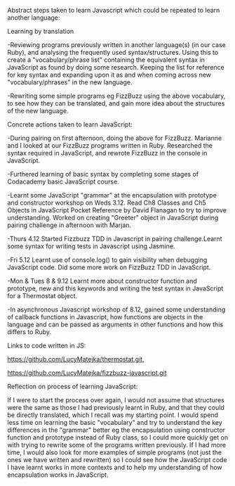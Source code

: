 Abstract steps taken to learn Javascript which could be repeated to learn another language:

Learning by translation

-Reviewing programs previously written in another language(s) (in our case Ruby), and analysing the frequently used syntax/structures. Using this to create a "vocabulary/phrase list" containing the equivalent syntax in JavaScript as found by doing some research. Keeping the list for reference for key syntax and expanding upon it as and when coming across new "vocabulary/phrases" in the new language.

-Rewriting some simple programs eg FizzBuzz using the above vocabulary, to see how they can be translated, and gain more idea about the structures of the new language.


Concrete actions taken to learn JavaScript:

-During pairing on first afternoon, doing the above for FizzBuzz. Marianne and I looked at our FizzBuzz programs written in Ruby. Researched the syntax required in JavaScript, and rewrote FizzBuzz in the console in JavaScript.

-Furthered learning of basic syntax by completing some stages of Codacademy basic JavaScript course.

-Learnt some JavaScript "grammar" at the encapsulation with prototype and constructor workshop on Weds 3.12. Read Ch8 Classes and Ch5 Objects in JavaScript Pocket Reference by David Flanagan to try to improve understanding. Worked on creating "Greeter" object in JavaScript during pairing challenge in afternoon with Marjan.

-Thurs 4.12 Started Fizzbuzz TDD in Javascript in pairing challenge.Learnt some syntax for writing tests in Javascript using Jasmine.

-Fri 5.12 Learnt use of console.log() to gain visibility when debugging JavaScript code. Did some more work on FizzBuzz TDD in JavaScript.

-Mon & Tues 8 & 9.12 Learnt more about constructor function and prototype, new and this keywords and writing the test syntax in JavaScript for a Thermostat object.

-In asynchronous Javascript workshop of 8.12, gained some understanding of callback functions in Javascript, how functions are objects in the language and can be passed as arguments in other functions and how this differs to Ruby.

Links to code written in JS:

https://github.com/LucyMatejka/thermostat.git,

https://github.com/LucyMatejka/fizzbuzz-javascript.git


Reflection on process of learning JavaScript:

If I were to start the process over again, I would not assume that structures were the same as those I had previously learnt in Ruby, and that they could be directly translated, which I recall was my starting point. I would spend less time on learning the basic "vocabulary" and try to understand the key differences in the "grammar" better eg the encapsulation using constructor function and prototype instead of Ruby class, so I could more quickly get on with trying to rewrite some of the programs written previously. If I had more time, I would also look for more examples of simple programs (not just the ones we have written and rewritten) so I could see how the JavaScript code I have learnt works in more contexts and to help my understanding of how encapsulation works in JavaScript.




















